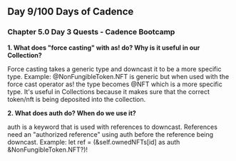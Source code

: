 ## Day 9/100 Days of Cadence

### Chapter 5.0 Day 3 Quests - Cadence Bootcamp

**1. What does "force casting" with as! do? Why is it useful in our Collection?**

Force casting takes a generic type and downcast it to be a more specific type. Example: @NonFungibleToken.NFT is generic but when used with the force cast operator as! the type becomes @NFT which is a more specific type. It's useful in Collections because it makes sure that the correct token/nft is being deposited into the collection.

**2. What does auth do? When do we use it?**

auth is a keyword that is used with references to downcast. References need an "authorized reference" using auth before the reference being downcast. Example: let ref = (&self.ownedNFTs[id] as auth &NonFungibleToken.NFT?)!
